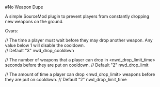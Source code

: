 #No Weapon Dupe

A simple SourceMod plugin to prevent players from constantly dropping new weapons on the ground.

Cvars:

// The time a player must wait before they may drop another weapon. Any value below 1 will disable the cooldown.  
// Default "3"
nwd\_drop\_cooldown

// The number of weapons that a player can drop in <nwd_drop_limit_time> seconds before they are put on cooldown.
// Default "2"
nwd\_drop\_limit

// The amount of time a player can drop <nwd_drop_limit> weapons before they are put on cooldown.
// Default "2"
nwd\_drop\_limit\_time
